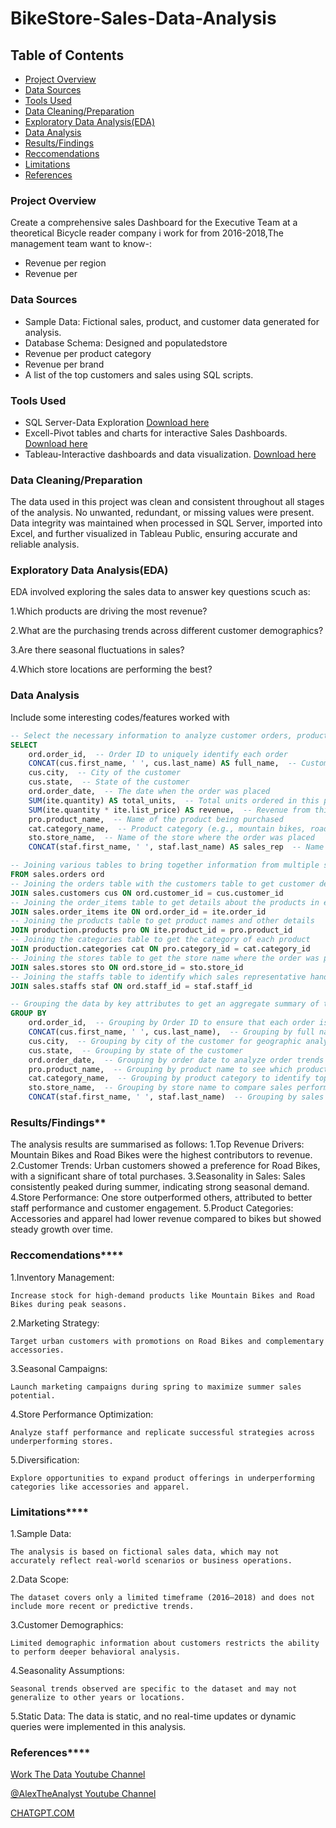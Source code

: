 # BikeStore-Sales-Data-Analysis
## Table of Contents
- [Project Overview](#project-overview)
- [Data Sources](#data-sources)
- [Tools Used](#tools-used)
- [Data Cleaning/Preparation](#data-cleaningpreparation)
- [Exploratory Data Analysis(EDA)](#explaratory-data-analysis-eda)
-  [Data Analysis](#data-analysis)
-  [Results/Findings](#resultsfindings)
-  [ Reccomendations](#reccomendations)
-  [  Limitations](#limitations)
-  [References](#references)
### Project Overview
Create a comprehensive sales Dashboard for the Executive Team at a theoretical Bicycle reader company i work for from 2016-2018,The management team want to know-:
- Revenue per region
- Revenue per 

### Data Sources
- Sample Data: Fictional sales, product, and customer data generated for analysis.
- Database Schema: Designed and populatedstore
- Revenue per product  category
- Revenue per brand
- A list of the top customers and sales using SQL scripts.

### Tools Used
- SQL Server-Data Exploration [Download here](https://instagram.com/damianmultipurpose)
- Excell-Pivot tables and charts for interactive Sales Dashboards.  [Download here](https://instagram.com/damianmultipurpose)
- Tableau-Interactive dashboards and data visualization.  [Download here](https://instagram.com/damianmultipurpose)
### Data Cleaning/Preparation
The data used in this project was clean and consistent throughout all stages of the analysis. No unwanted, redundant, or missing values were present. Data integrity was maintained when processed in SQL Server, imported into Excel, and further visualized in Tableau Public, ensuring accurate and reliable analysis.
### Exploratory Data Analysis(EDA)
EDA involved exploring the sales data to answer key questions scuch as:

1.Which products are driving the most revenue?

2.What are the purchasing trends across different customer demographics?

3.Are there seasonal fluctuations in sales?

4.Which store locations are performing the best?
### Data Analysis
Include some interesting codes/features worked with
```sql
-- Select the necessary information to analyze customer orders, product sales, and store performance
SELECT 
    ord.order_id,  -- Order ID to uniquely identify each order
    CONCAT(cus.first_name, ' ', cus.last_name) AS full_name,  -- Customer's full name for better readability
    cus.city,  -- City of the customer
    cus.state,  -- State of the customer
    ord.order_date,  -- The date when the order was placed
    SUM(ite.quantity) AS total_units,  -- Total units ordered in this particular order (sum of all items ordered)
    SUM(ite.quantity * ite.list_price) AS revenue,  -- Revenue from this order (total units * price per unit)
    pro.product_name,  -- Name of the product being purchased
    cat.category_name,  -- Product category (e.g., mountain bikes, road bikes)
    sto.store_name,  -- Name of the store where the order was placed
    CONCAT(staf.first_name, ' ', staf.last_name) AS sales_rep  -- Name of the sales representative who handled the order

-- Joining various tables to bring together information from multiple sources
FROM sales.orders ord
-- Joining the orders table with the customers table to get customer details
JOIN sales.customers cus ON ord.customer_id = cus.customer_id
-- Joining the order_items table to get details about the products in each order
JOIN sales.order_items ite ON ord.order_id = ite.order_id
-- Joining the products table to get product names and other details
JOIN production.products pro ON ite.product_id = pro.product_id
-- Joining the categories table to get the category of each product
JOIN production.categories cat ON pro.category_id = cat.category_id
-- Joining the stores table to get the store name where the order was placed
JOIN sales.stores sto ON ord.store_id = sto.store_id
-- Joining the staffs table to identify which sales representative handled the order
JOIN sales.staffs staf ON ord.staff_id = staf.staff_id

-- Grouping the data by key attributes to get an aggregate summary of the orders
GROUP BY
    ord.order_id,  -- Grouping by Order ID to ensure that each order is summarized individually
    CONCAT(cus.first_name, ' ', cus.last_name),  -- Grouping by full name of the customer
    cus.city,  -- Grouping by city of the customer for geographic analysis
    cus.state,  -- Grouping by state of the customer
    ord.order_date,  -- Grouping by order date to analyze order trends over time
    pro.product_name,  -- Grouping by product name to see which products are selling the most
    cat.category_name,  -- Grouping by product category to identify top categories
    sto.store_name,  -- Grouping by store name to compare sales performance across stores
    CONCAT(staf.first_name, ' ', staf.last_name)  -- Grouping by sales representative to track performance by staff;
```
### Results/Findings**
The analysis results are summarised as follows:
    1.Top Revenue Drivers:
        Mountain Bikes and Road Bikes were the highest contributors to revenue.
    2.Customer Trends:
        Urban customers showed a preference for Road Bikes, with a significant share of total purchases.
    3.Seasonality in Sales:
        Sales consistently peaked during summer, indicating strong seasonal demand.
    4.Store Performance:
        One store outperformed others, attributed to better staff performance and customer engagement.
    5.Product Categories:
        Accessories and apparel had lower revenue compared to bikes but showed steady growth over time.
### Reccomendations****
1.Inventory Management:

    Increase stock for high-demand products like Mountain Bikes and Road Bikes during peak seasons.

2.Marketing Strategy:

    Target urban customers with promotions on Road Bikes and complementary accessories.

3.Seasonal Campaigns:

    Launch marketing campaigns during spring to maximize summer sales potential.

4.Store Performance Optimization:

    Analyze staff performance and replicate successful strategies across underperforming stores.

5.Diversification:

    Explore opportunities to expand product offerings in underperforming categories like accessories and apparel.
### Limitations****
1.Sample Data:

    The analysis is based on fictional sales data, which may not accurately reflect real-world scenarios or business operations.

2.Data Scope:

    The dataset covers only a limited timeframe (2016–2018) and does not include more recent or predictive trends.

3.Customer Demographics:

    Limited demographic information about customers restricts the ability to perform deeper behavioral analysis.

4.Seasonality Assumptions:

    Seasonal trends observed are specific to the dataset and may not generalize to other years or locations.

5.Static Data:
The data is static, and no real-time updates or dynamic queries were implemented in this analysis.

### References****

 [Work The Data Youtube Channel](https://www.youtube.com/watch?v=1pHYKdyRvrw&t=3748s)
 
 [@AlexTheAnalyst Youtube Channel](https://www.youtube.com/@AlexTheAnalyst)
 
 [CHATGPT.COM](https://chatgpt.com/c/675ca5f8-6bd8-8002-bfab-a677b20c933c)




